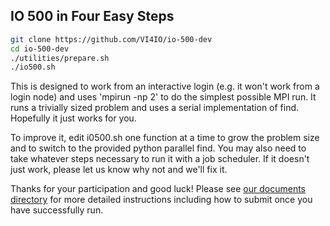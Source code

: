 ## IO 500 in Four Easy Steps

```bash
git clone https://github.com/VI4IO/io-500-dev
cd io-500-dev
./utilities/prepare.sh
./io500.sh
```

This is designed to work from an interactive login (e.g. it won't work from a login node) and uses 'mpirun -np 2' to do the simplest possible MPI run.  It runs a trivially sized problem and uses a serial implementation of find.  Hopefully it just works for you.  

To improve it, edit i0500.sh one function at a time to grow the problem size and to switch to the provided python parallel find. You may also need to take whatever steps necessary to run it with a job scheduler. If it doesn't just work, please let us know why not and we'll fix it.

Thanks for your participation and good luck!  Please see [our documents directory](https://github.com/VI4IO/io-500-dev/tree/master/doc) for more detailed instructions including how to submit once you have successfully run.
